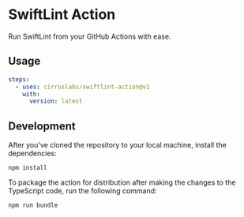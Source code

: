 # SwiftLint Action

Run SwiftLint from your GitHub Actions with ease.

## Usage

```yaml
steps:
  - uses: cirruslabs/swiftlint-action@v1
    with:
      version: latest
```

## Development

After you've cloned the repository to your local machine, install the
dependencies:

```shell
npm install
```

To package the action for distribution after making the changes to the
TypeScript code, run the following command:

```shell
npm run bundle
```
